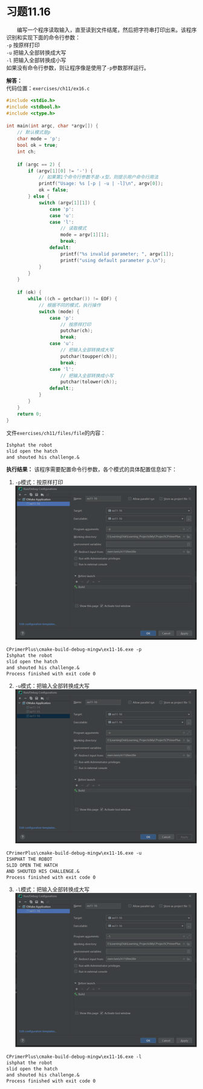 # 习题11.16

&emsp;&emsp;编写一个程序读取输入，直至读到文件结尾，然后把字符串打印出来。该程序识别和实现下面的命令行参数：  
`-p` 按原样打印  
`-u` 把输入全部转换成大写  
`-l` 把输入全部转换成小写  
如果没有命令行参数，则让程序像是使用了`-p`参数那样运行。

**解答：**  
代码位置：`exercises/ch11/ex16.c`
```c
#include <stdio.h>
#include <stdbool.h>
#include <ctype.h>

int main(int argc, char *argv[]) {
    // 默认模式是p
    char mode = 'p';
    bool ok = true;
    int ch;

    if (argc == 2) {
        if (argv[1][0] != '-') {
            // 如果第1个命令行参数不是-x型，则提示用户命令行用法
            printf("Usage: %s [-p | -u | -l]\n", argv[0]);
            ok = false;
        } else {
            switch (argv[1][1]) {
                case 'p':
                case 'u':
                case 'l':
                    // 读取模式
                    mode = argv[1][1];
                    break;
                default:
                    printf("%s invalid parameter; ", argv[1]);
                    printf("using default parameter p.\n");
            }
        }
    }

    if (ok) {
        while ((ch = getchar()) != EOF) {
            // 根据不同的模式，执行操作
            switch (mode) {
                case 'p':
                    // 按原样打印
                    putchar(ch);
                    break;
                case 'u':
                    // 把输入全部转换成大写
                    putchar(toupper(ch));
                    break;
                case 'l':
                    // 把输入全部转换成小写
                    putchar(tolower(ch));
                default:;
            }
        }
    }
    return 0;
}
```

文件`exercises/ch11/files/file`的内容：
```
Ishphat the robot
slid open the hatch
and shouted his challenge.&
```

**执行结果：**
该程序需要配置命令行参数，各个模式的具体配置信息如下：
1. `-p`模式：按原样打印
![-p模式](images/ex16_program_arguments_config_p.png)
```
CPrimerPlus\cmake-build-debug-mingw\ex11-16.exe -p
Ishphat the robot
slid open the hatch
and shouted his challenge.&
Process finished with exit code 0
```

2. `-u`模式：把输入全部转换成大写
![-u模式](images/ex16_program_arguments_config_u.png)
```
CPrimerPlus\cmake-build-debug-mingw\ex11-16.exe -u
ISHPHAT THE ROBOT
SLID OPEN THE HATCH
AND SHOUTED HIS CHALLENGE.&
Process finished with exit code 0
```

3. `-l`模式：把输入全部转换成大写
![-l模式](images/ex16_program_arguments_config_l.png)
```
CPrimerPlus\cmake-build-debug-mingw\ex11-16.exe -l
ishphat the robot
slid open the hatch
and shouted his challenge.&
Process finished with exit code 0
```